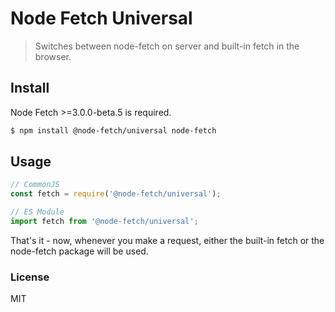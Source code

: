 # Node Fetch Universal

> Switches between node-fetch on server and built-in fetch in the browser.

## Install

Node Fetch >=3.0.0-beta.5 is required.

```sh
$ npm install @node-fetch/universal node-fetch
```

## Usage

```js
// CommonJS
const fetch = require('@node-fetch/universal');

// ES Module
import fetch from '@node-fetch/universal';
```

That's it - now, whenever you make a request, either the built-in fetch or the node-fetch package will be used.

### License

MIT
